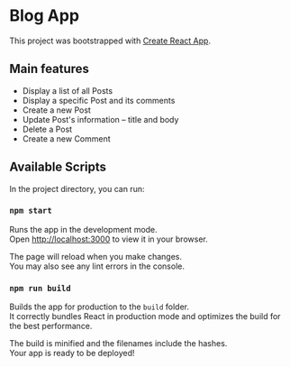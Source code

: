 # Blog App

This project was bootstrapped with [Create React App](https://github.com/facebook/create-react-app).

## Main features

- Display a list of all Posts
- Display a specific Post and its comments
- Create a new Post
- Update Post's information – title and body
- Delete a Post
- Create a new Comment

## Available Scripts

In the project directory, you can run:

### `npm start`

Runs the app in the development mode.\
Open [http://localhost:3000](http://localhost:3000) to view it in your browser.

The page will reload when you make changes.\
You may also see any lint errors in the console.

### `npm run build`

Builds the app for production to the `build` folder.\
It correctly bundles React in production mode and optimizes the build for the best performance.

The build is minified and the filenames include the hashes.\
Your app is ready to be deployed!
